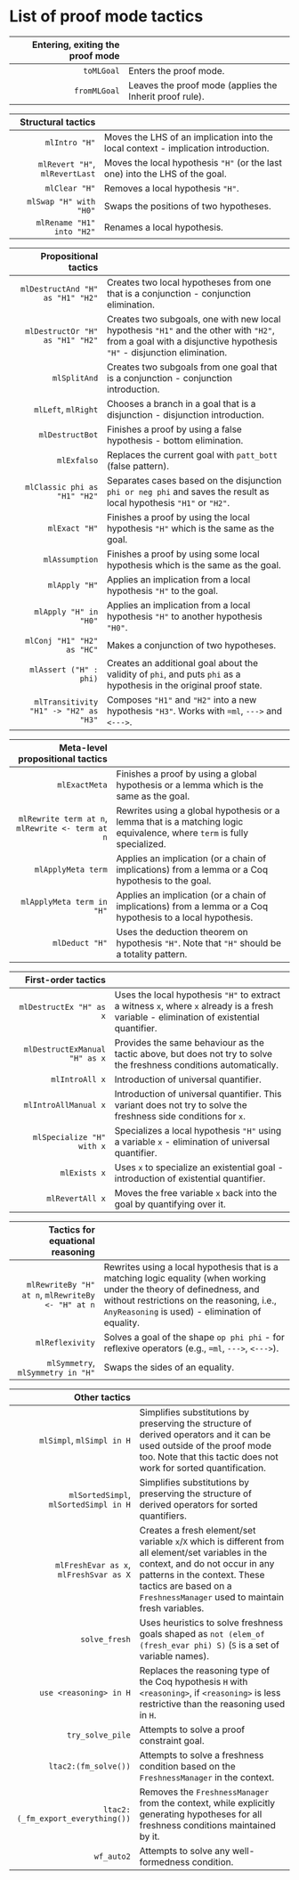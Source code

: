 # List of proof mode tactics

|  Entering, exiting the proof mode |  |
|-----------------------------------------:|------------------------------------|
| `toMLGoal`                               | Enters the proof mode.               |
| `fromMLGoal`                             | Leaves the proof mode (applies the Inherit proof rule).            |

|  Structural tactics |  |
|-----------------------------------------:|------------------------------------|
| `mlIntro "H"`                            | Moves the LHS of an implication into the local context - implication introduction.              |
| `mlRevert "H"`, `mlRevertLast`           | Moves the local hypothesis `"H"` (or the last one) into the LHS of the goal. |
| `mlClear "H"`                            | Removes a local hypothesis `"H"`. |
| `mlSwap "H" with "H0"`                   | Swaps the positions of two hypotheses. |
| `mlRename "H1" into "H2"`                | Renames a local hypothesis. |


| Propositional tactics | |
|-----------------------------------------:|------------------------------------|
| `mlDestructAnd "H" as "H1" "H2"`         | Creates two local hypotheses from one that is a conjunction - conjunction elimination. |
| `mlDestructOr "H" as "H1" "H2"`          | Creates two subgoals, one with new local hypothesis `"H1"` and the other with `"H2"`, from a goal with a disjunctive hypothesis `"H"` - disjunction elimination. |
| `mlSplitAnd`                             | Creates two subgoals from one goal that is a conjunction - conjunction introduction. |
| `mlLeft`, `mlRight`                      | Chooses a branch in a goal that is a disjunction - disjunction introduction. |
| `mlDestructBot`                          | Finishes a proof by using a false hypothesis - bottom elimination. |
| `mlExfalso`                              | Replaces the current goal with `patt_bott` (false pattern). |
| `mlClassic phi as "H1" "H2"`             | Separates cases based on the disjunction `phi or neg phi` and saves the result as local hypothesis `"H1"` or `"H2"`. |
| `mlExact "H"`                            | Finishes a proof by using the local hypothesis `"H"` which is the same as the goal. |
| `mlAssumption`                           | Finishes a proof by using some local hypothesis which is the same as the goal. |
| `mlApply "H"`                            | Applies an implication from a local hypothesis `"H"` to the goal. |
| `mlApply "H" in "H0"`                    | Applies an implication from a local hypothesis `"H"` to another hypothesis `"H0"`. |
| `mlConj "H1" "H2" as "HC"`               | Makes a conjunction of two hypotheses. |
| `mlAssert ("H" : phi)`                   | Creates an additional goal about the validity of `phi`, and puts `phi` as a hypothesis in the original proof state. |
| `mlTransitivity "H1" -> "H2" as "H3"`    | Composes `"H1"` and `"H2"` into a new hypothesis `"H3"`. Works with `=ml`, `--->` and `<--->`.


| Meta-level propositional tactics | |
|------------------------------------------------:|------------------------------------|
| `mlExactMeta`                                   | Finishes a proof by using a global hypothesis or a lemma which is the same as the goal. |
| `mlRewrite term at n`, `mlRewrite <- term at n` | Rewrites using a global hypothesis or a lemma that is a matching logic equivalence, where `term` is fully specialized. |
| `mlApplyMeta term`                              | Applies an implication (or a chain of implications) from a lemma or a Coq hypothesis to the goal. |
| `mlApplyMeta term in "H"`                       | Applies an implication (or a chain of implications) from a lemma or a Coq hypothesis to a local hypothesis. |
| `mlDeduct "H"`                                  | Uses the deduction theorem on hypothesis `"H"`. Note that `"H"` should be a totality pattern. |

| First-order tactics | |
|-----------------------------------------:|------------------------------------|
| `mlDestructEx "H" as x`                  | Uses the local hypothesis `"H"` to extract a witness `x`, where `x` already is a fresh variable - elimination of existential quantifier. |
| `mlDestructExManual "H" as x`            | Provides the same behaviour as the tactic above, but does not try to solve the freshness conditions automatically. |
| `mlIntroAll x`                           | Introduction of universal quantifier. |
| `mlIntroAllManual x`                     | Introduction of universal quantifier. This variant does not try to solve the freshness side conditions for `x`. |
| `mlSpecialize "H" with x`                | Specializes a local hypothesis `"H"` using a variable `x` - elimination of universal quantifier. |
| `mlExists x`                             | Uses `x` to specialize an existential goal - introduction of existential quantifier. |
| `mlRevertAll x`                          | Moves the free variable `x` back into the goal by quantifying over it. |

| Tactics for equational reasoning | |
|-----------------------------------------:|------------------------------------|
| `mlRewriteBy "H" at n`, `mlRewriteBy <- "H" at n` | Rewrites using a local hypothesis that is a matching logic equality (when working under the theory of definedness, and without restrictions on the reasoning, i.e., `AnyReasoning` is used) - elimination of equality. |
| `mlReflexivity`                          | Solves a goal of the shape `op phi phi` - for reflexive operators (e.g., `=ml`, `--->`, `<--->`). |
| `mlSymmetry`, `mlSymmetry in "H"`        | Swaps the sides of an equality. |

| Other tactics | |
|-----------------------------------------:|------------------------------------|
| `mlSimpl`, `mlSimpl in H` | Simplifies substitutions by preserving the structure of derived operators and it can be used outside of the proof mode too. Note that this tactic does not work for sorted quantification. |
| `mlSortedSimpl`, `mlSortedSimpl in H` | Simplifies substitutions by preserving the structure of derived operators for sorted quantifiers. |
| `mlFreshEvar as x`, `mlFreshSvar as X` | Creates a fresh element/set variable `x`/`X` which is different from all element/set variables in the context, and do not occur in any patterns in the context. These tactics are based on a `FreshnessManager` used to maintain fresh variables.  |
| `solve_fresh` | Uses heuristics to solve freshness goals shaped as `not (elem_of (fresh_evar phi) S)` (`S` is a set of variable names). |
| `use <reasoning> in H` | Replaces the reasoning type of the Coq hypothesis `H` with `<reasoning>`, if `<reasoning>` is less restrictive than the reasoning used in `H`. |
| `try_solve_pile` | Attempts to solve a proof constraint goal. |
| `ltac2:(fm_solve())` | Attempts to solve a freshness condition based on the `FreshnessManager` in the context. |
| `ltac2:(_fm_export_everything())` | Removes the `FreshnessManager` from the context, while explicitly generating hypotheses for all freshness conditions maintained by it. |
| `wf_auto2` | Attempts to solve any well-formedness condition. |
